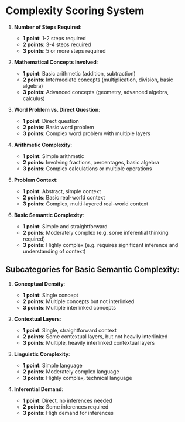 # Complexity Scoring System

1. **Number of Steps Required**:
    - **1 point**: 1-2 steps required
    - **2 points**: 3-4 steps required
    - **3 points**: 5 or more steps required

2. **Mathematical Concepts Involved**:
    - **1 point**: Basic arithmetic (addition, subtraction)
    - **2 points**: Intermediate concepts (multiplication, division, basic algebra)
    - **3 points**: Advanced concepts (geometry, advanced algebra, calculus)

3. **Word Problem vs. Direct Question**:
    - **1 point**: Direct question
    - **2 points**: Basic word problem
    - **3 points**: Complex word problem with multiple layers

4. **Arithmetic Complexity**:
    - **1 point**: Simple arithmetic
    - **2 points**: Involving fractions, percentages, basic algebra
    - **3 points**: Complex calculations or multiple operations

5. **Problem Context**:
    - **1 point**: Abstract, simple context
    - **2 points**: Basic real-world context
    - **3 points**: Complex, multi-layered real-world context

6. **Basic Semantic Complexity**:
    - **1 point**: Simple and straightforward
    - **2 points**: Moderately complex (e.g. some inferential thinking required)
    - **3 points**: Highly complex (e.g. requires significant inference and understanding of context)

## Subcategories for Basic Semantic Complexity:

1. **Conceptual Density**:
    - **1 point**: Single concept
    - **2 points**: Multiple concepts but not interlinked
    - **3 points**: Multiple interlinked concepts

2. **Contextual Layers**:
    - **1 point**: Single, straightforward context
    - **2 points**: Some contextual layers, but not heavily interlinked
    - **3 points**: Multiple, heavily interlinked contextual layers

3. **Linguistic Complexity**:
    - **1 point**: Simple language
    - **2 points**: Moderately complex language
    - **3 points**: Highly complex, technical language

4. **Inferential Demand**:
    - **1 point**: Direct, no inferences needed
    - **2 points**: Some inferences required
    - **3 points**: High demand for inferences
